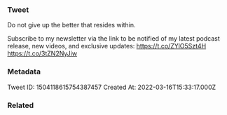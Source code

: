 ### Tweet
Do not give up the better that resides within. 

Subscribe to my newsletter via the link to be notified of my latest podcast release, new videos, and exclusive updates: https://t.co/ZYlO5Szt4H https://t.co/3tZN2NyJiw

### Metadata
Tweet ID: 1504118615754387457
Created At: 2022-03-16T15:33:17.000Z

### Related

